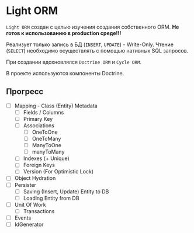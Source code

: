 # Light ORM

`Light ORM` создан с целью изучения создания собственного ORM. **Не готов к использованию в production среде!!!**

Реализует только запись в БД (`INSERT`, `UPDATE`) - Write-Only. Чтение (`SELECT`) необходимо осуществлять с помощью
нативных SQL запросов.

При создании вдохновлялся `Doctrine ORM` и `Cycle ORM`.

В проекте используются компоненты Doctrine.

## Прогресс

- [ ] Mapping - Class (Entity) Metadata
  - [ ] Fields / Columns
  - [ ] Primary Key
  - [ ] Associations
    - [ ] OneToOne
    - [ ] OneToMany
    - [ ] ManyToOne
    - [ ] manyToMany
  - [ ] Indexes (+ Unique)
  - [ ] Foreign Keys
  - [ ] Version (For Optimistic Lock)
- [ ] Object Hydration
- [ ] Persister
  - [ ] Saving (Insert, Update) Entity to DB
  - [ ] Loading Entity from DB
- [ ] Unit Of Work
    - [ ] Transactions
- [ ] Events
- [ ] IdGenerator